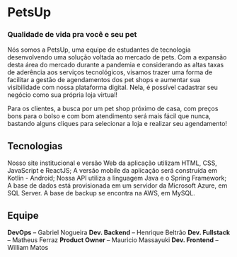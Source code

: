 # PetsUp

### Qualidade de vida pra você e seu pet

Nós somos a PetsUp, uma equipe de estudantes de tecnologia desenvolvendo uma solução voltada ao mercado de pets.
Com a expansão desta área do mercado durante a pandemia e considerando as altas taxas de aderência aos serviços 
tecnológicos, visamos trazer uma forma de facilitar a gestão de agendamentos dos pet shops e aumentar sua
visibilidade com nossa plataforma digital. Nela, é possível cadastrar seu negócio como sua própria loja virtual!

Para os clientes, a busca por um pet shop próximo de casa, com preços bons para o bolso e com bom atendimento
será mais fácil que nunca, bastando alguns cliques para selecionar a loja e realizar seu agendamento!

## Tecnologias

Nosso site institucional e versão Web da aplicação utilizam HTML, CSS, JavaScript e ReactJS;
A versão mobile da aplicação será construída em Kotlin - Android;
Nossa API utiliza a linguagem Java e o Spring Framework;
A base de dados está provisionada em um servidor da Microsoft Azure, em SQL Server. A base de backup se encontra
na AWS, em MySQL.

## Equipe

**DevOps** – Gabriel Nogueira
**Dev. Backend** – Henrique Beltrão
**Dev. Fullstack** – Matheus Ferraz
**Product Owner** – Mauricio Massayuki
**Dev. Frontend** – William Matos

<!--

**Here are some ideas to get you started:**

🙋‍♀️ A short introduction - what is your organization all about?
🌈 Contribution guidelines - how can the community get involved?
👩‍💻 Useful resources - where can the community find your docs? Is there anything else the community should know?
🍿 Fun facts - what does your team eat for breakfast?
🧙 Remember, you can do mighty things with the power of [Markdown](https://docs.github.com/github/writing-on-github/getting-started-with-writing-and-formatting-on-github/basic-writing-and-formatting-syntax)
-->
